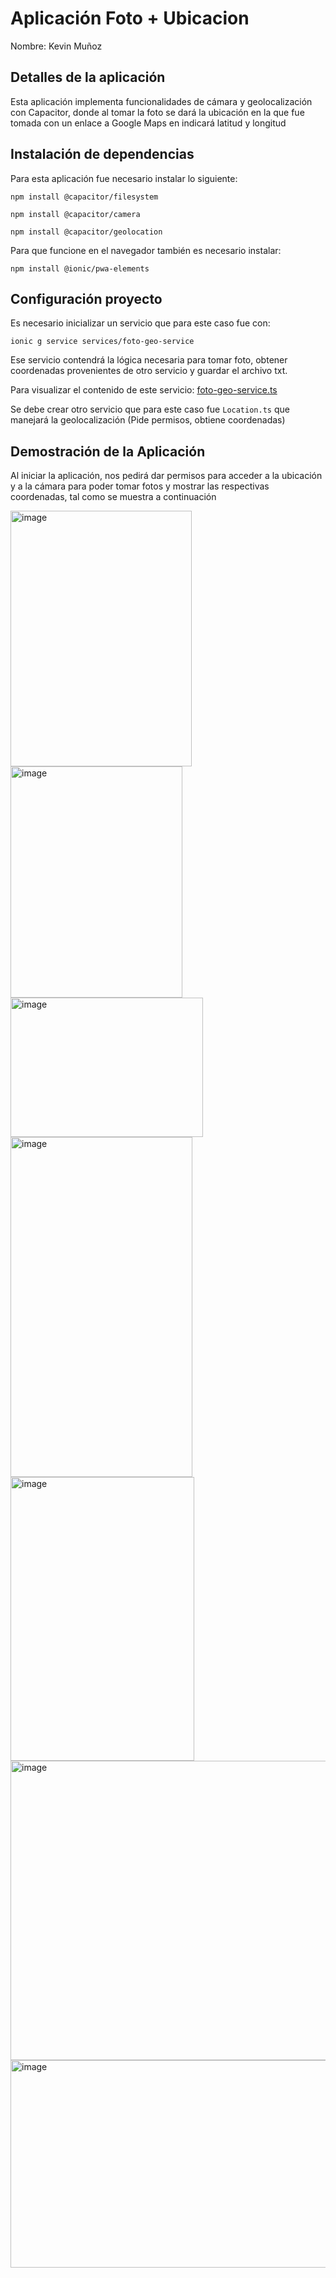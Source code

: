 # Aplicación Foto + Ubicacion

Nombre: Kevin Muñoz

## Detalles de la aplicación

Esta aplicación implementa funcionalidades de cámara y geolocalización con Capacitor, donde al tomar la foto se dará la ubicación en la que fue tomada con un enlace a Google Maps en indicará latitud y longitud

## Instalación de dependencias

Para esta aplicación fue necesario instalar lo siguiente: 

<code>npm install @capacitor/filesystem</code> 

<code>npm install @capacitor/camera</code>

<code>npm install @capacitor/geolocation</code>

Para que funcione en el navegador también es necesario instalar:

<code>npm install @ionic/pwa-elements</code>

## Configuración proyecto

Es necesario inicializar un servicio que para este caso fue con:

<code>ionic g service services/foto-geo-service</code>

Ese servicio contendrá la lógica necesaria para tomar foto, obtener coordenadas provenientes de otro servicio y guardar el archivo txt. 

Para visualizar el contenido de este servicio: [foto-geo-service.ts](/src/app/services/foto-geo-service.ts)

Se debe crear otro servicio que para este caso fue <code>Location.ts</code> que manejará la geolocalización (Pide permisos, obtiene coordenadas) 


## Demostración de la Aplicación

Al iniciar la aplicación, nos pedirá dar permisos para acceder a la ubicación y a la cámara para poder tomar fotos y mostrar las respectivas coordenadas, tal como se muestra a continuación

<img width="290" height="409" alt="image" src="https://github.com/user-attachments/assets/ef6ea80b-7e80-42a6-88f7-e5c6f813c92d" />

<img width="275" height="370" alt="image" src="https://github.com/user-attachments/assets/3fccd8c5-9088-4901-b938-97b20c534e87" />

<img width="308" height="223" alt="image" src="https://github.com/user-attachments/assets/2b93cd13-dd2c-4a17-a1aa-37e53cf8f64d" />

<img width="291" height="544" alt="image" src="https://github.com/user-attachments/assets/7b2882da-3940-47da-b7bb-e8ff49733be9" />

<img width="294" height="454" alt="image" src="https://github.com/user-attachments/assets/1b53baf4-1aa8-4070-8d08-8136c5606927" />

<img width="710" height="479" alt="image" src="https://github.com/user-attachments/assets/19029ebf-7c2c-49f6-9532-3ec6781a2f16" />

<img width="684" height="332" alt="image" src="https://github.com/user-attachments/assets/f7bb9937-fd07-4a02-963b-4a309ac96fb4" />






